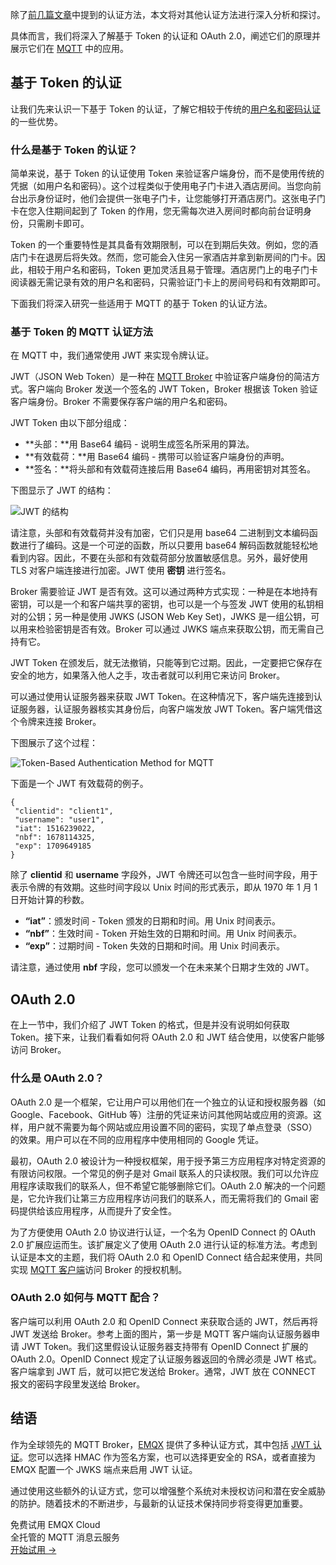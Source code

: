 除了[前几篇文章](https://www.emqx.com/zh/blog/leveraging-enhanced-authentication-for-mqtt-security)中提到的认证方法，本文将对其他认证方法进行深入分析和探讨。

具体而言，我们将深入了解基于 Token 的认证和 OAuth 2.0，阐述它们的原理并展示它们在 [MQTT](https://www.emqx.com/zh/blog/the-easiest-guide-to-getting-started-with-mqtt) 中的应用。

## 基于 Token 的认证

让我们先来认识一下基于 Token 的认证，了解它相较于传统的[用户名和密码认证](https://www.emqx.com/zh/blog/securing-mqtt-with-username-and-password-authentication)的一些优势。

### 什么是基于 Token 的认证？

简单来说，基于 Token 的认证使用 Token 来验证客户端身份，而不是使用传统的凭据（如用户名和密码）。这个过程类似于使用电子门卡进入酒店房间。当您向前台出示身份证时，他们会提供一张电子门卡，让您能够打开酒店房门。这张电子门卡在您入住期间起到了 Token 的作用，您无需每次进入房间时都向前台证明身份，只需刷卡即可。

Token 的一个重要特性是其具备有效期限制，可以在到期后失效。例如，您的酒店门卡在退房后将失效。然而，您可能会入住另一家酒店并拿到新房间的门卡。因此，相较于用户名和密码，Token 更加灵活且易于管理。酒店房门上的电子门卡阅读器无需记录有效的用户名和密码，只需验证门卡上的房间号码和有效期即可。

下面我们将深入研究一些适用于 MQTT 的基于 Token 的认证方法。

### 基于 Token 的 MQTT 认证方法

在 MQTT 中，我们通常使用 JWT 来实现令牌认证。

JWT（JSON Web Token）是一种在 [MQTT Broker](https://www.emqx.com/zh/blog/the-ultimate-guide-to-mqtt-broker-comparison) 中验证客户端身份的简洁方式。客户端向 Broker 发送一个签名的 JWT Token，Broker 根据该 Token 验证客户端身份。Broker 不需要保存客户端的用户名和密码。

JWT Token 由以下部分组成：

- **头部：**用 Base64 编码 - 说明生成签名所采用的算法。
- **有效载荷：**用 Base64 编码 - 携带可以验证客户端身份的声明。
- **签名：**将头部和有效载荷连接后用 Base64 编码，再用密钥对其签名。

下图显示了 JWT 的结构：

![ JWT 的结构](https://assets.emqx.com/images/9d05f5ef051239d8ed1121d696393d85.jpeg?imageMogr2/thumbnail/1520x)

请注意，头部和有效载荷并没有加密，它们只是用 base64 二进制到文本编码函数进行了编码。这是一个可逆的函数，所以只要用 base64 解码函数就能轻松地看到内容。因此，不要在头部和有效载荷部分放置敏感信息。另外，最好使用 TLS 对客户端连接进行加密。JWT 使用 **密钥** 进行签名。

Broker 需要验证 JWT 是否有效。这可以通过两种方式实现：一种是在本地持有密钥，可以是一个和客户端共享的密钥，也可以是一个与签发 JWT 使用的私钥相对的公钥；另一种是使用 JWKS (JSON Web Key Set)，JWKS 是一组公钥，可以用来检验密钥是否有效。Broker 可以通过 JWKS 端点来获取公钥，而无需自己持有它。

JWT Token 在颁发后，就无法撤销，只能等到它过期。因此，一定要把它保存在安全的地方，如果落入他人之手，攻击者就可以利用它来访问 Broker。

可以通过使用认证服务器来获取 JWT Token。在这种情况下，客户端先连接到认证服务器，认证服务器核实其身份后，向客户端发放 JWT Token。客户端凭借这个令牌来连接 Broker。

下图展示了这个过程：

![Token-Based Authentication Method for MQTT](https://assets.emqx.com/images/221320c394fc5847be187cc31ab5b3e4.jpeg?imageMogr2/thumbnail/1520x)

下面是一个 JWT 有效载荷的例子。

```
{
 "clientid": "client1",
 "username": "user1",
 "iat": 1516239022,
 "nbf": 1678114325,
 "exp": 1709649185
}
```

除了 **clientid** 和 **username** 字段外，JWT 令牌还可以包含一些时间字段，用于表示令牌的有效期。这些时间字段以 Unix 时间的形式表示，即从 1970 年 1 月 1 日开始计算的秒数。

- **“iat”**：颁发时间 - Token 颁发的日期和时间。用 Unix 时间表示。
- **“nbf”**：生效时间 - Token 开始生效的日期和时间。用 Unix 时间表示。
- **“exp”**：过期时间 - Token 失效的日期和时间。用 Unix 时间表示。

请注意，通过使用 **nbf** 字段，您可以颁发一个在未来某个日期才生效的 JWT。

## OAuth 2.0

在上一节中，我们介绍了 JWT Token 的格式，但是并没有说明如何获取 Token。接下来，让我们看看如何将 OAuth 2.0 和 JWT 结合使用，以使客户能够访问 Broker。

### 什么是 OAuth 2.0？

OAuth 2.0 是一个框架，它让用户可以用他们在一个独立的认证和授权服务器（如 Google、Facebook、GitHub 等）注册的凭证来访问其他网站或应用的资源。这样，用户就不需要为每个网站或应用设置不同的密码，实现了单点登录（SSO）的效果。用户可以在不同的应用程序中使用相同的 Google 凭证。

最初，OAuth 2.0 被设计为一种授权框架，用于授予第三方应用程序对特定资源的有限访问权限。一个常见的例子是对 Gmail 联系人的只读权限。我们可以允许应用程序读取我们的联系人，但不希望它能够删除它们。OAuth 2.0 解决的一个问题是，它允许我们让第三方应用程序访问我们的联系人，而无需将我们的 Gmail 密码提供给该应用程序，从而提升了安全性。

为了方便使用 OAuth 2.0 协议进行认证，一个名为 OpenID Connect 的 OAuth 2.0 扩展应运而生。该扩展定义了使用 OAuth 2.0 进行认证的标准方法。考虑到认证是本文的主题，我们将 OAuth 2.0 和 OpenID Connect 结合起来使用，共同实现 [MQTT 客户端](https://www.emqx.com/zh/blog/mqtt-client-tools)访问 Broker 的授权机制。

### OAuth 2.0 如何与 MQTT 配合？

客户端可以利用 OAuth 2.0 和 OpenID Connect 来获取合适的 JWT，然后再将 JWT 发送给 Broker。参考上面的图片，第一步是 MQTT 客户端向认证服务器申请 JWT Token。我们这里假设认证服务器支持带有 OpenID Connect 扩展的 OAuth 2.0。OpenID Connect 规定了认证服务器返回的令牌必须是 JWT 格式。客户端拿到 JWT 后，就可以把它发送给 Broker。通常，JWT 放在 CONNECT 报文的密码字段里发送给 Broker。

## 结语

作为全球领先的 MQTT Broker，[EMQX](https://www.emqx.io/zh) 提供了多种认证方式，其中包括 [JWT 认证](https://www.emqx.io/docs/zh/v5.0/access-control/authn/jwt.html)。您可以选择 HMAC 作为签名方案，也可以选择更安全的 RSA，或者直接为 EMQX 配置一个 JWKS 端点来启用 JWT 认证。

通过使用这些额外的认证方式，您可以增强整个系统对未授权访问和潜在安全威胁的防护。随着技术的不断进步，与最新的认证技术保持同步将变得更加重要。



<section class="promotion">
    <div>
        免费试用 EMQX Cloud
        <div class="is-size-14 is-text-normal has-text-weight-normal">全托管的 MQTT 消息云服务</div>
    </div>
    <a href="https://accounts-zh.emqx.com/signup?continue=https://cloud.emqx.com/console/deployments/0?oper=new" class="button is-gradient px-5">开始试用 →</a>
</section>
